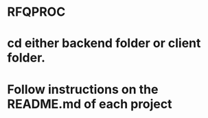 # RFQPROC

# cd either backend folder or client folder.

# Follow instructions on the README.md of each project

